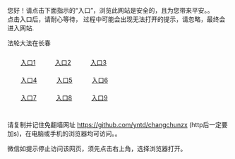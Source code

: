 您好！请点击下面指示的“入口”，浏览此网站是安全的，且为您带来平安。。 <br/>
点击入口后，请耐心等待， 过程中可能会出现无法打开的提示，请忽略，最终会进入网站. </br>

法轮大法在长春<br/>
<div style="padding:10px"><a style="margin:20px" target="_blank" href="https://d2kd08cp3oihxh.cloudfront.net/2Qpsp?ilxvgjre" id="ccLink1" rel="nofollow">入口1</a> <a target="_blank" style="margin:20px" href="https://d3stjzfg9lxg8w.cloudfront.net/2Qpsp?xmbliyg" id="ccLink2" rel="nofollow">入口2</a> <a style="margin:20px" target="_blank" href="https://dznv2mfej3pzx.cloudfront.net/2Qpsp?udrof" id="ccLink3" rel="nofollow">入口3</a></div>

<div style="padding:10px" ><a style="margin:20px" target="_blank" href="https://d2kd08cp3oihxh.cloudfront.net/2Qpsp?ilxvgjre" id="ccLink4" rel="nofollow">入口4</a> <a style="margin:20px" href="https://d3stjzfg9lxg8w.cloudfront.net/2Qpsp?xmbliyg" target="_blank" id="ccLink5" rel="nofollow">入口5</a> <a style="margin:20px" href="https://dznv2mfej3pzx.cloudfront.net/2Qpsp?udrof" target="_blank" id="ccLink6" rel="nofollow">入口6</a></div>

<div style="padding:10px"><a style="margin:20px" target="_blank" href="https://d2kd08cp3oihxh.cloudfront.net/2Qpsp?ilxvgjre" id="ccLink7" rel="nofollow">入口7</a> <a style="margin:20px" href="https://d3stjzfg9lxg8w.cloudfront.net/2Qpsp?xmbliyg" target="_blank" id="ccLink8" rel="nofollow">入口8</a> <a style="margin:20px" target="_blank" href="https://dznv2mfej3pzx.cloudfront.net/2Qpsp?udrof" id="ccLink9" rel="nofollow">入口9</a></div>

<br/>



请复制并记住免翻墙网址 https://github.com/yntd/changchunzx (http后一定要加s)，在电脑或手机的浏览器均可访问。。<br/>

微信如提示停止访问该网页，须先点击右上角，选择浏览器打开。
